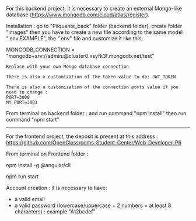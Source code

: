 For this backend project, it is necessary to create an external Mongo-like database (https://www.mongodb.com/cloud/atlas/register).

Installation :
go to "Piiquante_back" folder (backend folder),
create folder "images"
then you have to create a new file according to the same model ".env.EXAMPLE",
the ".env" file and customize it like this:

MONGODB_CONNECTION = "mongodb+srv://admin:<password>@cluster0.xsyfk3f.mongodb.net/test"

    Replace with your own Mongo database connection

    There is also a customization of the token value to do: JWT_TOKEN

    There is also a customization of the connection ports value if you need to change :
    PORT=3000
    MY_PORT=3001

From terminal on backend folder :
and run command "npm install"
then run command "npm start"

---

For the frontend project, the deposit is present at this address :
https://github.com/OpenClassrooms-Student-Center/Web-Developer-P6

From terminal on Frontend folder :

npm install -g @angular/cli

npm run start

Account creation :
it is necessary to have:

- a valid email
- a valid password (lowercase/uppercase + 2 numbers = at least 8 characters) : example "A12bcdef"
